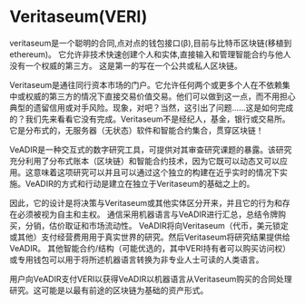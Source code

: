 # 

# Veritaseum(VERI)

veritaseum是一个聪明的合同,点对点的钱包接口(β),目前与比特币区块链(移植到ethereum)。 它允许非技术快速创建个人和实体,直接输入和管理智能合约与他人没有一个权威的第三方。 这是第一的写在一个公共或私人区块链。

Veritaseum是通往同行资本市场的门户。它允许任何两个或更多个人在不依赖集中或权威的第三方的情况下直接交易价值交易。他们可以做到这一点，而不用担心典型的遗留信用或对手风险。现象，对吧？当然，这引出了问题......这是如何完成的？我们先来看看它没有完成。Veritaseum不是经纪人，基金，银行或交易所。它是分布式的，无服务器（无状态）软件和智能合约集合，贯穿区块链！

 VeADIR是一种交互式的数字研究工具，可提供对其审查研究课题的暴露。该研究充分利用了分布式账本（区块链）和智能合约技术，因为它既可以动态又可以应用。这意味着这项研究可以并且可以通过这个独立的构建在近乎实时的情况下实施。VeADIR的方式和行动是建立在独立于Veritaseum的基础之上的。

因此，它的设计是将决策与Veritaseum或其他实体区分开来，并且它的行为和存在必须被视为自主和主权。 通信采用机器语言与VeADIR进行汇总，总结令牌购买，分销，估价取证和市场流动性。 VeADIR将向Veritaseum（代币，美元锁定或其他）支付经营费用用于真实世界的研究。然后Veritaseum将研究结果提供给VeADIR。 其他智能合约/结构（可能优选的，其中VERI持有者可以购买访问权）或专用钱包可以用于将所述机器语言转换为非专业人士可读的人类语言。 

用户向VeADIR支付VERI以获得VeADIR以机器语言从Veritaseum购买的合同处理研究。这可能是以最有前途的区块链为基础的资产形式。

